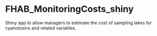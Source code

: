 # FHAB_MonitoringCosts_shiny
Shiny app to allow managers to estimate the cost of sampling lakes for cyanotoxins and related variables.

